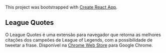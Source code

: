 This project was bootstrapped with [Create React App](https://github.com/facebook/create-react-app).

## League Quotes

O League Quotes é uma extensão para navegador que retorna as melhores citações dos campeões de League of Legends, com a possibilidade de tweetar a frase. Disponível na [Chrome Web Store](https://chrome.google.com/webstore/detail/league-quotes/dncncgdpepeiekeimjhpikbghlcmlkgg?hl=pt-BR) para Google Chrome.
